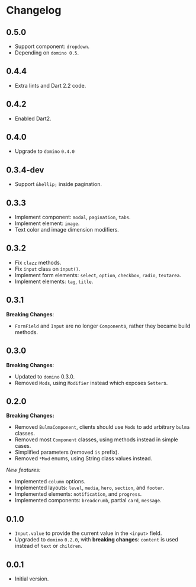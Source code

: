 # Changelog

## 0.5.0

- Support component: `dropdown`.
- Depending on `domino 0.5`.

## 0.4.4

- Extra lints and Dart 2.2 code. 

## 0.4.2

- Enabled Dart2.

## 0.4.0

- Upgrade to `domino` `0.4.0`

## 0.3.4-dev

- Support `&hellip;` inside pagination.

## 0.3.3

- Implement component: `modal`, `pagination`, `tabs`.
- Implement element: `image`.
- Text color and image dimension modifiers.

## 0.3.2

- Fix `clazz` methods.
- Fix `input` class on `input()`.
- Implement form elements: `select`, `option`, `checkbox`, `radio`, `textarea`.
- Implement elements: `tag`, `title`.

## 0.3.1

**Breaking Changes**:

- `FormField` and `Input` are no longer `Component`s, rather they became build methods.

## 0.3.0

**Breaking Changes**:

- Updated to `domino` 0.3.0.
- Removed `Mods`, using `Modifier` instead which exposes `Setter`s.

## 0.2.0

**Breaking Changes:**

- Removed `BulmaComponent`, clients should use `Mods` to add arbitrary `bulma` classes.
- Removed most `Component` classes, using methods instead in simple cases.
- Simplified parameters (removed `is` prefix).
- Removed `*Mod` enums, using String class values instead.

*New features:*

- Implemented `column` options.
- Implemented layouts: `level`, `media`, `hero`, `section`, and `footer`.
- Implemented elements: `notification`, and `progress`.
- Implemented components: `breadcrumb`, partial `card`, `message`.

## 0.1.0

- `Input.value` to provide the current value in the `<input>` field.
- Upgraded to `domino` `0.2.0`, with **breaking changes**: `content` is used instead of `text` or `children`.

## 0.0.1

- Initial version.
